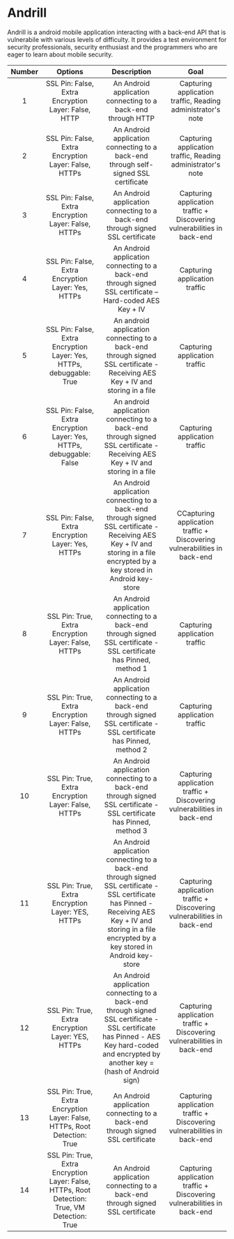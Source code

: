 # Andrill

Andrill is a android mobile application interacting with a back-end API that is vulnerabile with various levels of difficulty. It provides a test environment for security professionals, security enthusiast and the programmers who are eager to learn about mobile security.

| Number      | Options     | Description | Goal    |
|  :----:     |    :----:   |    :----:   |  :----: |
|1|SSL Pin: False, Extra Encryption Layer: False, HTTP|An Android application connecting to a back-end through HTTP|Capturing application traffic, Reading administrator's note|
|2|SSL Pin: False, Extra Encryption Layer: False, HTTPs|An Android application connecting to a back-end through self-signed SSL certificate| Capturing application traffic, Reading administrator's note|
|3|SSL Pin: False, Extra Encryption Layer: False, HTTPs|An Android application connecting to a back-end through signed SSL certificate| Capturing application traffic + Discovering vulnerabilities in back-end|
|4|SSL Pin: False, Extra Encryption Layer: Yes, HTTPs|An Android application connecting to a back-end through signed SSL certificate – Hard-coded AES Key + IV|Capturing application traffic|
|5|SSL Pin: False, Extra Encryption Layer: Yes, HTTPs, debuggable: True|An android application connecting to a back-end through signed SSL certificate - Receiving AES Key + IV and storing in a file|Capturing application traffic|
|6|SSL Pin: False, Extra Encryption Layer: Yes, HTTPs, debuggable: False|An android application connecting to a back-end through signed SSL certificate - Receiving AES Key + IV and storing in a file|Capturing application traffic|
|7|SSL Pin: False, Extra Encryption Layer: Yes, HTTPs|An Android application connecting to a back-end through signed SSL certificate - Receiving AES Key + IV and storing in a file encrypted by a key stored in Android key-store|CCapturing application traffic + Discovering vulnerabilities in back-end|
|8|SSL Pin: True, Extra Encryption Layer: False, HTTPs|An Android application connecting to a back-end through signed SSL certificate - SSL certificate has Pinned, method 1| Capturing application traffic|
|9|SSL Pin: True, Extra Encryption Layer: False, HTTPs|An Android application connecting to a back-end through signed SSL certificate - SSL certificate has Pinned, method 2|Capturing application traffic|
|10|SSL Pin: True, Extra Encryption Layer: False, HTTPs| An Android application connecting to a back-end through signed SSL certificate - SSL certificate has Pinned, method 3|Capturing application traffic + Discovering vulnerabilities in back-end|
|11|SSL Pin: True, Extra Encryption Layer: YES, HTTPs|An Android application connecting to a back-end through signed SSL certificate - SSL certificate has Pinned - Receiving AES Key + IV and storing in a file encrypted by a key stored in Android key-store|Capturing application traffic + Discovering vulnerabilities in back-end|
|12|SSL Pin: True, Extra Encryption Layer: YES, HTTPs|An Android application connecting to a back-end through signed SSL certificate - SSL certificate has Pinned - AES Key hard-coded and encrypted by another key = (hash of Android sign)|Capturing application traffic + Discovering vulnerabilities in back-end|
|13|SSL Pin: True, Extra Encryption Layer: False, HTTPs, Root Detection: True|An Android application connecting to a back-end through signed SSL certificate|Capturing application traffic + Discovering vulnerabilities in back-end|
|14|SSL Pin: True, Extra Encryption Layer: False, HTTPs, Root Detection: True, VM Detection: True|An Android application connecting to a back-end through signed SSL certificate|Capturing application traffic + Discovering vulnerabilities in back-end|




